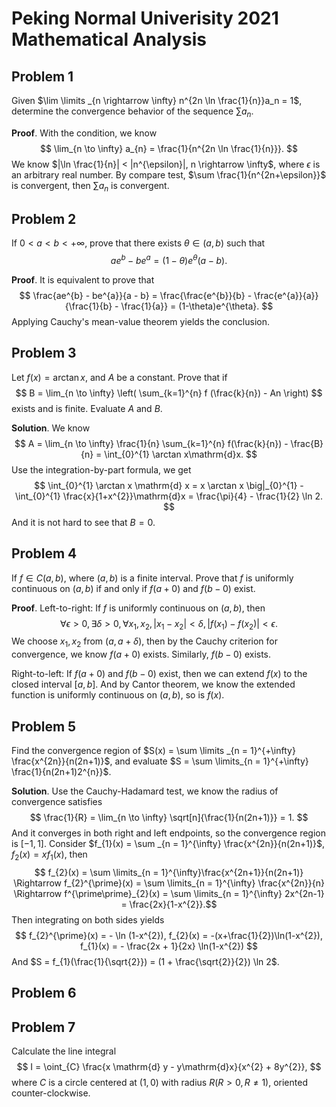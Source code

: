 
# Peking Normal Univerisity 2021 Mathematical Analysis

## Problem 1

Given $\lim \limits _{n \rightarrow \infty} n^{2n \ln \frac{1}{n}}a_n = 1$, determine the convergence behavior of the sequence $\sum a_n$.

**Proof**. With the condition, we know
$$ \lim_{n \to \infty} a_{n} = \frac{1}{n^{2n \ln \frac{1}{n}}}. $$
We know $|\ln \frac{1}{n}| <  |n^{\epsilon}|, n \rightarrow \infty$, where $\epsilon$ is an arbitrary real number. By compare test, $\sum \frac{1}{n^{2n+\epsilon}}$ is convergent, then $\sum a_{n}$ is convergent.

## Problem 2

If $0 < a < b < +\infty$, prove that there exists $\theta \in (a, b)$ such that
$$ ae^{b} - be^{a} = (1-\theta)e^{\theta}(a-b). $$

**Proof**. It is equivalent to prove that
$$ \frac{ae^{b} - be^{a}}{a - b} = \frac{\frac{e^{b}}{b} - \frac{e^{a}}{a}}{\frac{1}{b} - \frac{1}{a}} = (1-\theta)e^{\theta}. $$
Applying Cauchy's mean-value theorem yields the conclusion.

## Problem 3

Let $f(x) = \arctan x$, and $A$ be a constant. Prove that if
$$ B = \lim_{n \to \infty} \left( \sum_{k=1}^{n} f (\frac{k}{n}) - An \right) $$
exists and is finite. Evaluate $A$ and $B$.

**Solution**. We know
$$ A = \lim_{n \to \infty} \frac{1}{n} \sum_{k=1}^{n} f(\frac{k}{n}) - \frac{B}{n} = \int_{0}^{1} \arctan x\mathrm{d}x. $$
Use the integration-by-part formula, we get 
$$ \int_{0}^{1} \arctan x \mathrm{d} x = x \arctan x \big|_{0}^{1} - \int_{0}^{1} \frac{x}{1+x^{2}}\mathrm{d}x = \frac{\pi}{4} - \frac{1}{2} \ln 2. $$
And it is not hard to see that $B = 0$.

## Problem 4

If $f \in C(a, b)$, where $(a, b)$ is a finite interval. Prove that $f$ is uniformly continuous on $(a, b)$ if and only if $f(a+0)$ and $f(b-0)$ exist.

**Proof**. Left-to-right: If $f$ is uniformly continuous on $(a, b)$, then
$$ \forall \epsilon > 0, \exists \delta > 0, \forall x_{1}, x_{2}, |x_{1} - x_{2}| < \delta, |f(x_{1}) - f(x_{2})| < \epsilon. $$
We choose $x_{1}, x_{2}$ from $(a, a+\delta)$, then by the Cauchy criterion for convergence, we know $f(a+0)$ exists. Similarly, $f(b-0)$ exists.

Right-to-left: If $f(a+0)$ and $f(b-0)$ exist, then we can extend $f(x)$ to the closed interval $[a, b]$. And by Cantor theorem, we know the extended function is uniformly continuous on $(a, b)$, so is $f(x)$.

## Problem 5

Find the convergence region of $S(x) = \sum \limits _{n = 1}^{+\infty} \frac{x^{2n}}{n(2n+1)}$, and evaluate $S = \sum \limits_{n = 1}^{+\infty} \frac{1}{n(2n+1)2^{n}}$.

**Solution**. Use the Cauchy-Hadamard test, we know the radius of convergence satisfies
$$ \frac{1}{R} = \lim_{n \to \infty} \sqrt[n]{\frac{1}{n(2n+1)}} = 1. $$
And it converges in both right and left endpoints, so the convergence region is $[-1, 1]$. Consider $f_{1}(x) = \sum _{n = 1}^{\infty} \frac{x^{2n}}{n(2n+1)}$, $f_{2}(x) = xf_{1}(x)$, then
$$ f_{2}(x) = \sum \limits_{n = 1}^{\infty}\frac{x^{2n+1}}{n(2n+1)} \Rightarrow f_{2}^{\prime}(x) = \sum \limits_{n = 1}^{\infty} \frac{x^{2n}}{n} \Rightarrow f^{\prime\prime}_{2}(x) = \sum \limits_{n = 1}^{\infty} 2x^{2n-1} = \frac{2x}{1-x^{2}}.$$
Then integrating on both sides yields 
$$ f_{2}^{\prime}(x) = - \ln (1-x^{2}), f_{2}(x) = -(x+\frac{1}{2})\ln(1-x^{2}), f_{1}(x) = - \frac{2x + 1}{2x} \ln(1-x^{2}) $$
And $S = f_{1}(\frac{1}{\sqrt{2}}) = (1 + \frac{\sqrt{2}}{2}) \ln 2$.

## Problem 6

## Problem 7

Calculate the line integral
$$ I = \oint_{C} \frac{x \mathrm{d} y - y\mathrm{d}x}{x^{2} + 8y^{2}}, $$
where $C$ is a circle centered at $(1, 0)$ with radius $R (R > 0, R \neq 1)$, oriented counter-clockwise.

